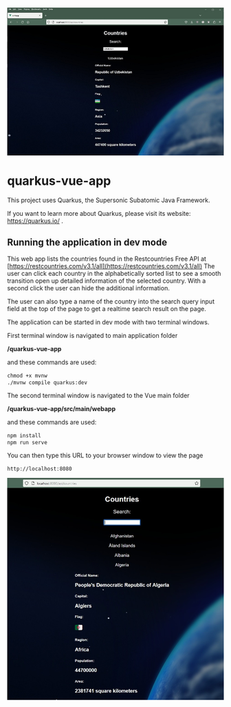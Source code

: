 ![Screenshot](UI_QuarkusVueApp5.jpg)


# quarkus-vue-app

This project uses Quarkus, the Supersonic Subatomic Java Framework.

If you want to learn more about Quarkus, please visit its website: https://quarkus.io/ .

## Running the application in dev mode

This web app lists the countries found in the Restcountries Free API at [https://restcountries.com/v3.1/all](https://restcountries.com/v3.1/all)
The user can click each country in the alphabetically sorted list to see a smooth transition open up detailed information of the selected country. With a second click the user can hide the additional information.

The user can also type a name of the country into the search query input field at the top of the page to get a realtime search result on the page.

The application can be started in dev mode with two terminal windows.

First terminal window is navigated to main application folder 

**/quarkus-vue-app**

and these commands are used:
```shell script
chmod +x mvnw
./mvnw compile quarkus:dev
```
The second terminal window is navigated to the Vue main folder 

**/quarkus-vue-app/src/main/webapp**

and these commands are used:
```shell script
npm install
npm run serve
```

You can then type this URL to your browser window to view the page
```shell script
http://localhost:8080
```

![Screenshot](UI_QuarkusVueApp4.jpg)
